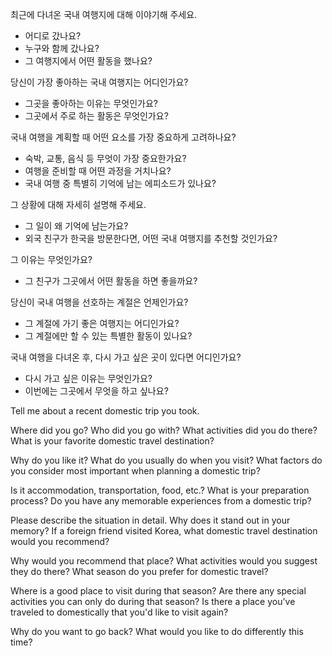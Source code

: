 최근에 다녀온 국내 여행지에 대해 이야기해 주세요.
- 어디로 갔나요?
- 누구와 함께 갔나요?
- 그 여행지에서 어떤 활동을 했나요?

당신이 가장 좋아하는 국내 여행지는 어디인가요?
- 그곳을 좋아하는 이유는 무엇인가요?
- 그곳에서 주로 하는 활동은 무엇인가요?

국내 여행을 계획할 때 어떤 요소를 가장 중요하게 고려하나요?
- 숙박, 교통, 음식 등 무엇이 가장 중요한가요?
- 여행을 준비할 때 어떤 과정을 거치나요?
- 국내 여행 중 특별히 기억에 남는 에피소드가 있나요?

그 상황에 대해 자세히 설명해 주세요.
- 그 일이 왜 기억에 남는가요?
- 외국 친구가 한국을 방문한다면, 어떤 국내 여행지를 추천할 것인가요?

그 이유는 무엇인가요?
- 그 친구가 그곳에서 어떤 활동을 하면 좋을까요?

당신이 국내 여행을 선호하는 계절은 언제인가요?
- 그 계절에 가기 좋은 여행지는 어디인가요?
- 그 계절에만 할 수 있는 특별한 활동이 있나요?

국내 여행을 다녀온 후, 다시 가고 싶은 곳이 있다면 어디인가요?
- 다시 가고 싶은 이유는 무엇인가요?
- 이번에는 그곳에서 무엇을 하고 싶나요?

Tell me about a recent domestic trip you took.

Where did you go?
Who did you go with?
What activities did you do there?
What is your favorite domestic travel destination?

Why do you like it?
What do you usually do when you visit?
What factors do you consider most important when planning a domestic trip?

Is it accommodation, transportation, food, etc.?
What is your preparation process?
Do you have any memorable experiences from a domestic trip?

Please describe the situation in detail.
Why does it stand out in your memory?
If a foreign friend visited Korea, what domestic travel destination would you recommend?

Why would you recommend that place?
What activities would you suggest they do there?
What season do you prefer for domestic travel?

Where is a good place to visit during that season?
Are there any special activities you can only do during that season?
Is there a place you've traveled to domestically that you'd like to visit again?

Why do you want to go back?
What would you like to do differently this time?